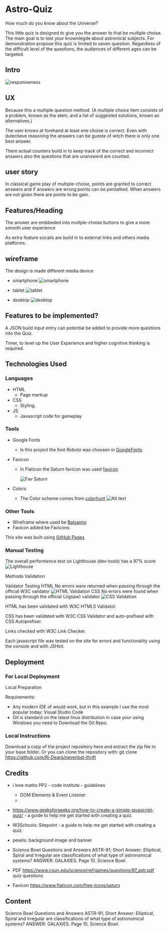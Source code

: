 # Astro-Quiz

How much do you know about the Universe?

This little quiz is designed to give you the answer to that be multiple choise. The main goal is to test your knownlegde about astromical subjects.
For demonstration propose this quiz is limited to seven question.
Regardless of the difficult level of the questions, the audiences of different ages can be targeted.

## Intro

![responiveness](assets/images/wireframes/Responsive.png)

## UX

Because this a multiple question method.
(A multiple choice item consists of a problem, known as the stem, and a list of suggested solutions, known as alternatives.)

The user knows at forehand at least one choise is correct.
Even with dutectieve reasoning the answers can be gueste of witch there is only one best answer.

There actual counters build in to keep track of the correct and incorrect answers also the questions that are unanswerd are counted.

## user story

In classical game play of multiple-choise, points are granted to correct answers and if answers are wrong points can be pentaltied.
When answers are not given there are points to be gain.

## Features/Heading

The answer are embbeded into multple-choise buttons to give a more smooth user experience

As extra feature socails are build in to external links and others media platforms.

## wireframe

The design is made different media device

- smartphone
  ![smartphone](assets/images/wireframes/PP2-Smartphone1.png)

- tablet
  ![tablet](assets/images/wireframes/PP2-Wireframe-tablet-1.png)

- desktop
  ![desktop](assets/images/wireframes/PP2-wireframe-desktop.png)

## Features to be implemented?

A JSON build input entry can potential be added to provide more questions into the Quiz.

Timer, to level up the User Experience and higher cognitive thinking is required.

## Technologies Used

### Languages

- HTML
  - Page markup
- CSS
  - Styling.
- JS
  - Javascript code for gameplay

### Tools

- Google Fonts
  - Is this project the font _Roboto_ was choosen in [GoogleFonts](https://fonts.google.com/specimen/Roboto)
- Favicon

  - In Flaticon the Saturn favicon was used [favicon](https://www.flaticon.com/free-icon/saturn_5005667?related_id=5005667)
    
    ![Fav Saturn](assets/images/wireframes/favicon-128x128.png)

- Colors
  - The Color scheme comes from [colorhunt](https://colorhunt.co/)
    ![Alt text](assets/images/wireframes/colors-schema.png)

### Other Tools

- Wireframe where used be [Balsamiq](https://balsamiq.com/wireframes/)
- Favicon added be Favicons

This site was built using [GitHub Pages](https://pages.github.com/)

### Manual Testing

The overall performence test on Lighthouse (dev-tools) has a 97% score 
![Lighthouse](assets/images/wireframes/lighthouse.png)

Methods
Validation

Validator Testing
HTML
No errors were returned when passing through the official W3C validator
![HTML Validation](assets/images/wireframes/Html-validator-test.png)
CSS
No errors were found when passing through the official (Jigsaw) validator
![CSS Validation](assets/images/wireframes/CSS-validator-test.png)

HTML has been validated with W3C HTML5 Validator.

CSS has been validated with W3C CSS Validator and auto-prefixed with CSS Autoprefixer.

Links checked with W3C Link Checker.

Each javascript file was tested on the site for errors and functionality using the console and with JSHint.

## Deployment

### For Local Deployment

Local Preparation

Requirements:

- Any modern IDE of would work, but in this example I use the most popular today: Visual Studio Code
- Git is standard on the latest linux distribution in case your using Windows you need to Download the Git Repo.

### Local Instructions

Download a copy of the project repository here and extract the zip file to your base folder. Or you can clone the repository with:
git clone https://github.com/Ri-Dearg/neverlost-thrift

## Credits

- i love maths PP2 - code institute - guidelines

  - DOM Elements & Event Listener
  -

- https://www.geeksforgeeks.org/how-to-create-a-simple-javascript-quiz/ - a guide to help me get started with creating a quiz.
- W3Schools:
  Sitepoint - a guide to help me get started with creating a quiz.
- pexels: background image and banner
- Science Bowl Questions and Answers
  ASTR-91; Short Answer: Elliptical, Spiral and Irregular are classifications of what type of astronomical systems? ANSWER: GALAXIES. Page 10. Science Bowl.
- PDF https://www.csun.edu/science/ref/games/questions/97_astr.pdf quiz questions
- Favicon https://www.flaticon.com/free-icons/saturn

## Content

Science Bowl Questions and Answers
ASTR-91; Short Answer: Elliptical, Spiral and Irregular are classifications of what type of astronomical systems? ANSWER: GALAXIES. Page 10. Science Bowl.
